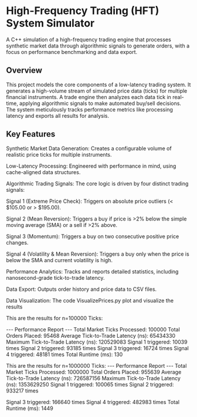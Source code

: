 # High-Frequency Trading (HFT) System Simulator
A C++ simulation of a high-frequency trading engine that processes synthetic market data through algorithmic signals to generate orders, with a focus on performance benchmarking and data export.

## Overview
This project models the core components of a low-latency trading system. It generates a high-volume stream of simulated price data (ticks) for multiple financial instruments. A trade engine then analyzes each data tick in real-time, applying algorithmic signals to make automated buy/sell decisions. The system meticulously tracks performance metrics like processing latency and exports all results for analysis.

## Key Features
Synthetic Market Data Generation: Creates a configurable volume of realistic price ticks for multiple instruments.

Low-Latency Processing: Engineered with performance in mind, using cache-aligned data structures.

Algorithmic Trading Signals: The core logic is driven by four distinct trading signals:

Signal 1 (Extreme Price Check): Triggers on absolute price outliers (< $105.00 or > $195.00).

Signal 2 (Mean Reversion): Triggers a buy if price is >2% below the simple moving average (SMA) or a sell if >2% above.

Signal 3 (Momentum): Triggers a buy on two consecutive positive price changes.

Signal 4 (Volatility & Mean Reversion): Triggers a buy only when the price is below the SMA and current volatility is high.

Performance Analytics: Tracks and reports detailed statistics, including nanosecond-grade tick-to-trade latency.

Data Export: Outputs order history and price data to CSV files.

Data Visualization: The code VisualizePrices.py plot and visualize the results

This are the results for n=100000 Ticks:

--- Performance Report ---
Total Market Ticks Processed: 100000
Total Orders Placed: 95468
Average Tick-to-Trade Latency (ns): 65434330
Maximum Tick-to-Trade Latency (ns): 120529083
Signal 1 triggered: 10039 times
Signal 2 triggered: 93185 times
Signal 3 triggered: 16724 times
Signal 4 triggered: 48181 times
Total Runtime (ms): 130

This are the results for n=1000000 Ticks:
--- Performance Report ---
Total Market Ticks Processed: 1000000
Total Orders Placed: 955639
Average Tick-to-Trade Latency (ns): 726587156
Maximum Tick-to-Trade Latency (ns): 1353629250
Signal 1 triggered: 100065 times
Signal 2 triggered: 933217 times


Signal 3 triggered: 166640 times
Signal 4 triggered: 482983 times
Total Runtime (ms): 1449
